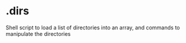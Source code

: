 # .dirs
Shell script to load a list of directories into an array, and commands to manipulate the directories
